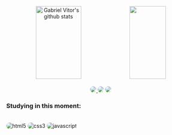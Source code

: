 




<div align="center">  
  <img width="49%" height="195px" src="https://github-readme-stats.vercel.app/api?username=gabrielvtdev&show_icons=true&count_private=true&hide_border=true&title_color=fff&icon_color=fff&text_color=fff&bg_color=000" alt="Gabriel Vitor's github stats" /> 
  <img width="44%" height="195px" src="https://github-readme-stats.vercel.app/api/top-langs/?username=gabrielvtdev&layout=compact&hide_border=true&title_color=fff&text_color=fff&bg_color=000" />
</div> </br>


<div align="center"> 
<a href="https://instagram.com/gabriel.c4bral" target="_blank"><img src="https://img.shields.io/badge/-Instagram-%23E4405F?style=for-the-badge&logo=instagram&logoColor=white"
 style="border-radius: 30px"</a>
<a href = "mailto:vt.gabriel.dev@gmail.com" target=”_blank”> <img src="https://img.shields.io/badge/-Gmail-%23333?style=for-the-badge&logo=gmail&logoColor=white" style="border-radius: 30px" target="_blank"></a>
<a href="https://www.linkedin.com/in/gabriel-vitor-cabral-86041423b/" target=”_blank”><img src="https://img.shields.io/badge/-LinkedIn-%230077B5?style=for-the-badge&logo=linkedin&logoColor=white" style="border-radius: 30px" target="_blank"></a> 
 </div>
 
 <!-- ### Main skills:
 <div style="display: inline_block"><br/>
    <img align="center" alt="html5" src="https://img.shields.io/badge/HTML5-E34F26?style=for-the-badge&logo=html5&logoColor=white" style="border-radius: 30px"> 
    <img align="center" alt="css3" src="https://img.shields.io/badge/CSS3-1572B6?style=for-the-badge&logo=css3&logoColor=white" style="border-radius: 30px"> 
    <img align="center" alt="javascript" src="https://img.shields.io/badge/JavaScript-F7DF1E?style=for-the-badge&logo=javascript&logoColor=black" style="border-radius: 30px"> 
</div><br/> -->


### Studying in this moment:
<div style="display: inline_block"><br/>
    <img align="center" alt="html5" src="https://img.shields.io/badge/HTML5-E34F26?style=for-the-badge&logo=html5&logoColor=white" style="border-radius: 30px"> 
    <img align="center" alt="css3" src="https://img.shields.io/badge/CSS3-1572B6?style=for-the-badge&logo=css3&logoColor=white" style="border-radius: 30px"> 
    <img align="center" alt="javascript" src="https://img.shields.io/badge/JavaScript-F7DF1E?style=for-the-badge&logo=javascript&logoColor=black" style="border-radius: 30px"> 
</div><br/>

